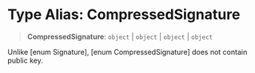# Type Alias: CompressedSignature

> **CompressedSignature**: `object` \| `object` \| `object` \| `object`

Unlike [enum Signature], [enum CompressedSignature] does not contain public key.
